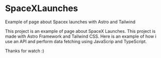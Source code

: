 # SpaceXLaunches
Example of page about Spacex launches with Astro and Tailwind

This project is an example of page about SpaceX Launches. This project is made with Astro Framework and Tailwind CSS. Here is an example of how i use an API and perform data fetching using JavaScrip and TypeScript. 

Thanks for watch :)
